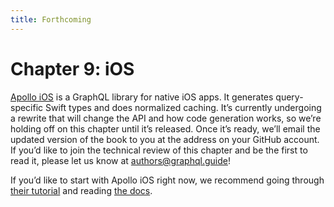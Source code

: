 ```yaml
---
title: Forthcoming
---
```


# Chapter 9: iOS

[Apollo iOS](https://www.apollographql.com/docs/ios/) is a GraphQL library for native iOS apps. It generates query-specific Swift types and does normalized caching. It’s currently undergoing a rewrite that will change the API and how code generation works, so we’re holding off on this chapter until it’s released. Once it’s ready, we’ll email the updated version of the book to you at the address on your GitHub account. If you’d like to join the technical review of this chapter and be the first to read it, please let us know at authors@graphql.guide!

If you’d like to start with Apollo iOS right now, we recommend going through [their tutorial](https://www.apollographql.com/docs/ios/tutorial/tutorial-introduction/) and reading [the docs](https://www.apollographql.com/docs/ios/downloading-schema/).